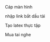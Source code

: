 <!-- ASUS -->

Cáp màn hình

<!-- !  123 host -->

<!-- Tai video -->

nhập link
bắt dầu tải

<!--  -->

Tạo latex thực tập

<!--  -->

Mua tai nghe

<!-- kỹ năng gõ bàn phím 10 ngón -->
